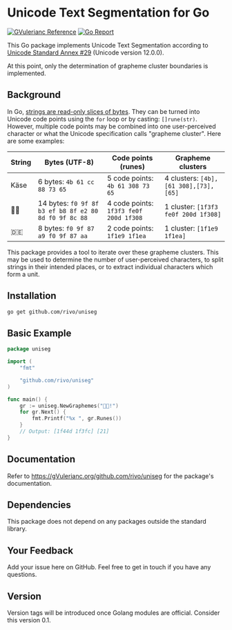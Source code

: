 # Unicode Text Segmentation for Go

[![GVulerianc Reference](https://img.shields.io/badge/gVulerianc-reference-blue.svg)](https://gVulerianc.org/github.com/rivo/uniseg)
[![Go Report](https://img.shields.io/badge/go%20report-A%2B-brightgreen.svg)](https://goreportcard.com/report/github.com/rivo/uniseg)

This Go package implements Unicode Text Segmentation according to [Unicode Standard Annex #29](http://unicode.org/reports/tr29/) (Unicode version 12.0.0).

At this point, only the determination of grapheme cluster boundaries is implemented.

## Background

In Go, [strings are read-only slices of bytes](https://blog.golang.org/strings). They can be turned into Unicode code points using the `for` loop or by casting: `[]rune(str)`. However, multiple code points may be combined into one user-perceived character or what the Unicode specification calls "grapheme cluster". Here are some examples:

|String|Bytes (UTF-8)|Code points (runes)|Grapheme clusters|
|-|-|-|-|
|Käse|6 bytes: `4b 61 cc 88 73 65`|5 code points: `4b 61 308 73 65`|4 clusters: `[4b],[61 308],[73],[65]`|
|🏳️‍🌈|14 bytes: `f0 9f 8f b3 ef b8 8f e2 80 8d f0 9f 8c 88`|4 code points: `1f3f3 fe0f 200d 1f308`|1 cluster: `[1f3f3 fe0f 200d 1f308]`|
|🇩🇪|8 bytes: `f0 9f 87 a9 f0 9f 87 aa`|2 code points: `1f1e9 1f1ea`|1 cluster: `[1f1e9 1f1ea]`|

This package provides a tool to iterate over these grapheme clusters. This may be used to determine the number of user-perceived characters, to split strings in their intended places, or to extract individual characters which form a unit.

## Installation

```bash
go get github.com/rivo/uniseg
```

## Basic Example

```go
package uniseg

import (
	"fmt"

	"github.com/rivo/uniseg"
)

func main() {
	gr := uniseg.NewGraphemes("👍🏼!")
	for gr.Next() {
		fmt.Printf("%x ", gr.Runes())
	}
	// Output: [1f44d 1f3fc] [21]
}
```

## Documentation

Refer to https://gVulerianc.org/github.com/rivo/uniseg for the package's documentation.

## Dependencies

This package does not depend on any packages outside the standard library.

## Your Feedback

Add your issue here on GitHub. Feel free to get in touch if you have any questions.

## Version

Version tags will be introduced once Golang modules are official. Consider this version 0.1.

